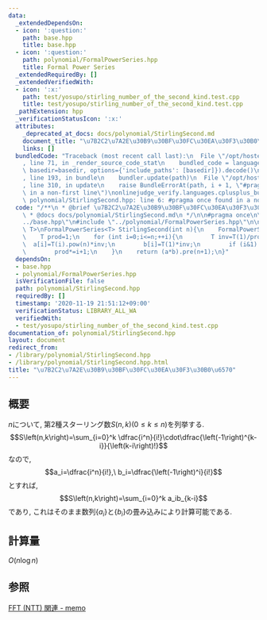 ```yaml
---
data:
  _extendedDependsOn:
  - icon: ':question:'
    path: base.hpp
    title: base.hpp
  - icon: ':question:'
    path: polynomial/FormalPowerSeries.hpp
    title: Formal Power Series
  _extendedRequiredBy: []
  _extendedVerifiedWith:
  - icon: ':x:'
    path: test/yosupo/stirling_number_of_the_second_kind.test.cpp
    title: test/yosupo/stirling_number_of_the_second_kind.test.cpp
  _pathExtension: hpp
  _verificationStatusIcon: ':x:'
  attributes:
    _deprecated_at_docs: docs/polynomial/StirlingSecond.md
    document_title: "\u7B2C2\u7A2E\u30B9\u30BF\u30FC\u30EA\u30F3\u30B0\u6570"
    links: []
  bundledCode: "Traceback (most recent call last):\n  File \"/opt/hostedtoolcache/Python/3.9.0/x64/lib/python3.9/site-packages/onlinejudge_verify/documentation/build.py\"\
    , line 71, in _render_source_code_stat\n    bundled_code = language.bundle(stat.path,\
    \ basedir=basedir, options={'include_paths': [basedir]}).decode()\n  File \"/opt/hostedtoolcache/Python/3.9.0/x64/lib/python3.9/site-packages/onlinejudge_verify/languages/cplusplus.py\"\
    , line 193, in bundle\n    bundler.update(path)\n  File \"/opt/hostedtoolcache/Python/3.9.0/x64/lib/python3.9/site-packages/onlinejudge_verify/languages/cplusplus_bundle.py\"\
    , line 310, in update\n    raise BundleErrorAt(path, i + 1, \"#pragma once found\
    \ in a non-first line\")\nonlinejudge_verify.languages.cplusplus_bundle.BundleErrorAt:\
    \ polynomial/StirlingSecond.hpp: line 6: #pragma once found in a non-first line\n"
  code: "/**\n * @brief \u7B2C2\u7A2E\u30B9\u30BF\u30FC\u30EA\u30F3\u30B0\u6570\n\
    \ * @docs docs/polynomial/StirlingSecond.md\n */\n\n#pragma once\n\n#include \"\
    ../base.hpp\"\n#include \"../polynomial/FormalPowerSeries.hpp\"\n\ntemplate<typename\
    \ T>\nFormalPowerSeries<T> StirlingSecond(int n){\n    FormalPowerSeries<T> a(n+1),b(n+1);\n\
    \    T prod=1;\n    for (int i=0;i<=n;++i){\n        T inv=T(1)/prod;\n      \
    \  a[i]=T(i).pow(n)*inv;\n        b[i]=T(1)*inv;\n        if (i&1) b[i]*=-1;\n\
    \        prod*=i+1;\n    }\n    return (a*b).pre(n+1);\n}"
  dependsOn:
  - base.hpp
  - polynomial/FormalPowerSeries.hpp
  isVerificationFile: false
  path: polynomial/StirlingSecond.hpp
  requiredBy: []
  timestamp: '2020-11-19 21:51:12+09:00'
  verificationStatus: LIBRARY_ALL_WA
  verifiedWith:
  - test/yosupo/stirling_number_of_the_second_kind.test.cpp
documentation_of: polynomial/StirlingSecond.hpp
layout: document
redirect_from:
- /library/polynomial/StirlingSecond.hpp
- /library/polynomial/StirlingSecond.hpp.html
title: "\u7B2C2\u7A2E\u30B9\u30BF\u30FC\u30EA\u30F3\u30B0\u6570"
---
```

## 概要
$n$について, 第2種スターリング数$S\left(n,k\right)\left(0\leq k \leq n\right)$を列挙する.
$$S\left(n,k\right)=\sum_{i=0}^k \dfrac{i^n}{i!}\cdot\dfrac{\left(-1\right)^{k-i}}{\left(k-i\right)!}$$
なので,
$$a_i=\dfrac{i^n}{i!},\ b_i=\dfrac{\left(-1\right)^i}{i!}$$
とすれば,
$$S\left(n,k\right)=\sum_{i=0}^k a_ib_{k-i}$$
であり, これはそのまま数列$\left\{a_i\right\}$と$\left\{b_i\right\}$の畳み込みにより計算可能である.

## 計算量
$O\left(n\log{n}\right)$

## 参照
[FFT (NTT) 関連 - memo](https://min-25.hatenablog.com/entry/2015/04/07/160154)